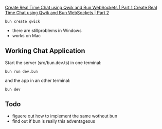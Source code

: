 [Create Real Time Chat using Qwik and Bun WebSockets | Part 1
](https://www.youtube.com/watch?v=Oe8nQnrZq9c)
[Create Real Time Chat using Qwik and Bun WebSockets | Part 2](https://www.youtube.com/watch?v=7BRReGpIVZc)
```code
bun create qwick
```
* there are stillproblems in Windows
* works on Mac

## Working Chat Application
Start the server (src/bun.dev.ts) in one terminal:
```code
bun run dev.bun
```
and the app in an other terminal:
```code
bun dev
```

## Todo
* figuere out how to implement the same wothout bun
* find out if bun is really this adventageous